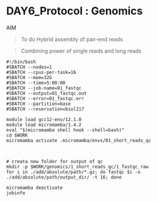 # DAY6_Protocol : Genomics

AIM 
> To do Hybrid assembly of pair-end reads

> Combining power of single reads and long reads

```
#!/bin/bash
#SBATCH --nodes=1
#SBATCH --cpus-per-task=16
#SBATCH --mem=32G
#SBATCH --time=5:00:00
#SBATCH --job-name=01_fastqc
#SBATCH --output=01_fastqc.out
#SBATCH --error=01_fastqc.err
#SBATCH --partition=base
#SBATCH --reservation=biol217

module load gcc12-env/12.1.0
module load micromamba/1.4.2
eval "$(micromamba shell hook --shell=bash)"
cd $WORK
micromamba activate .micromamba/envs/01_short_reads_qc



# creata new folder for output of qc 
mkdir -p $WORK/genomics/1_short_reads_qc/1_fastqc_raw
for i in ./add/absolute/path/*.gz; do fastqc $i -o ./add/absolute/path/output_dir/ -t 16; done

micromamba deactivate
jobinfo
